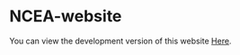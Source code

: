 # NCEA-website

You can view the development version of this website [Here](https://maximilianmcc.github.io/ncea-website/).